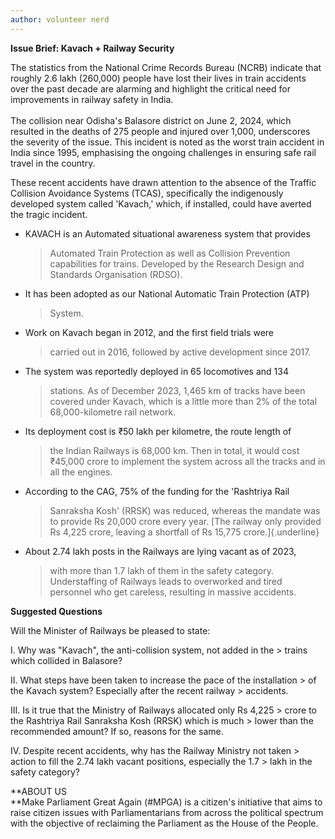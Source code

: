 ```yaml
---
author: volunteer nerd
---
```


**Issue Brief: Kavach + Railway Security**

The statistics from the National Crime Records Bureau (NCRB) indicate
that roughly 2.6 lakh (260,000) people have lost their lives in train
accidents over the past decade are alarming and highlight the critical
need for improvements in railway safety in India.\
\
The collision near Odisha's Balasore district on June 2, 2024, which
resulted in the deaths of 275 people and injured over 1,000, underscores
the severity of the issue. This incident is noted as the worst train
accident in India since 1995, emphasising the ongoing challenges in
ensuring safe rail travel in the country.

These recent accidents have drawn attention to the absence of the
Traffic Collision Avoidance Systems (TCAS), specifically the
indigenously developed system called \'Kavach,\' which, if installed,
could have averted the tragic incident.

-   KAVACH is an Automated situational awareness system that provides
    > Automated Train Protection as well as Collision Prevention
    > capabilities for trains. Developed by the Research Design and
    > Standards Organisation (RDSO).

-   It has been adopted as our National Automatic Train Protection (ATP)
    > System.

-   Work on Kavach began in 2012, and the first field trials were
    > carried out in 2016, followed by active development since 2017.

-   The system was reportedly deployed in 65 locomotives and 134
    > stations. As of December 2023, 1,465 km of tracks have been
    > covered under Kavach, which is a little more than 2% of the total
    > 68,000-kilometre rail network.

-   Its deployment cost is ₹50 lakh per kilometre, the route length of
    > the Indian Railways is 68,000 km. Then in total, it would cost
    > ₹45,000 crore to implement the system across all the tracks and in
    > all the engines.

-   According to the CAG, 75% of the funding for the \'Rashtriya Rail
    > Sanraksha Kosh\' (RRSK) was reduced, whereas the mandate was to
    > provide Rs 20,000 crore every year. [The railway only provided Rs
    > 4,225 crore, leaving a shortfall of Rs 15,775 crore.]{.underline}

-   About 2.74 lakh posts in the Railways are lying vacant as of 2023,
    > with more than 1.7 lakh of them in the safety category.
    > Understaffing of Railways leads to overworked and tired personnel
    > who get careless, resulting in massive accidents.

**Suggested Questions**

Will the Minister of Railways be pleased to state:

I.  Why was \"Kavach\", the anti-collision system, not added in the
    > trains which collided in Balasore?

II. What steps have been taken to increase the pace of the installation
    > of the Kavach system? Especially after the recent railway
    > accidents.

III. Is it true that the Ministry of Railways allocated only Rs 4,225
     > crore to the Rashtriya Rail Sanraksha Kosh (RRSK) which is much
     > lower than the recommended amount? If so, reasons for the same.

IV. Despite recent accidents, why has the Railway Ministry not taken
    > action to fill the 2.74 lakh vacant positions, especially the 1.7
    > lakh in the safety category?

**ABOUT US\
**Make Parliament Great Again (#MPGA) is a citizen's initiative that
aims to raise citizen issues with Parliamentarians from across the
political spectrum with the objective of reclaiming the Parliament as
the House of the People.
